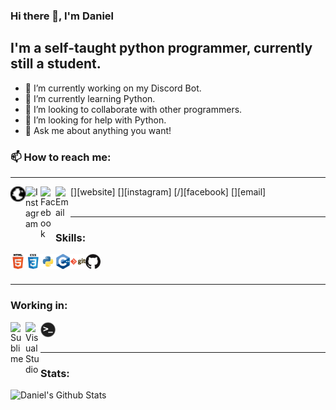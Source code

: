 ### Hi there 👋, I'm Daniel


## I'm a self-taught python programmer, currently still a student.

- 🔭 I’m currently working on my Discord Bot.
- 🌱 I’m currently learning Python.
- 👯 I’m looking to collaborate with other programmers.
- 🤔 I’m looking for help with Python.
- 💬 Ask me about anything you want!

### 📫 How to reach me:
<hr>
[<img align="left" alt="website.com" width="24px" src="https://raw.githubusercontent.com/iconic/open-iconic/master/svg/globe.svg" />][website]
[<img align="left" alt="Instagram" width="24px" src="https://cdn.jsdelivr.net/npm/simple-icons@v3/icons/instagram.svg" />][instagram]
[<img align="left" alt="Facebook" width="24px" src="https://cdn.jsdelivr.net/npm/simple-icons@v3/icons/facebook.svg" >/][facebook]
[<img align="left" alt="Email" width="24px" src="https://cdn.jsdelivr.net/npm/simple-icons@v3/icons/gmail.svg" />][email]

<br />
<br />

---

### Skills:

<img align="left" alt="HTML5" width="24px" src="https://raw.githubusercontent.com/github/explore/80688e429a7d4ef2fca1e82350fe8e3517d3494d/topics/html/html.png" />

<img align="left" alt="CSS3" width="24px" src="https://raw.githubusercontent.com/github/explore/80688e429a7d4ef2fca1e82350fe8e3517d3494d/topics/css/css.png" />

<img align="left" alt="Python" width="24px" src="https://raw.githubusercontent.com/github/explore/80688e429a7d4ef2fca1e82350fe8e3517d3494d/topics/python/python.png" />

<img align="left" alt="C++" width="24px" src="https://raw.githubusercontent.com/github/explore/80688e429a7d4ef2fca1e82350fe8e3517d3494d/topics/cpp/cpp.png" />

<img align="left" alt="Git" width="24px" src="https://raw.githubusercontent.com/github/explore/80688e429a7d4ef2fca1e82350fe8e3517d3494d/topics/git/git.png" />

<img align="left" alt="GitHub" width="24px" src="https://raw.githubusercontent.com/github/explore/78df643247d429f6cc873026c0622819ad797942/topics/github/github.png" />

<br />
<br />

---

### Working in: 

<img align="left" alt="Sublime" width="24px" src="https://cdn.jsdelivr.net/npm/simple-icons@v3/icons/sublimetext.svg" />

<img align="left" alt="Visual Studio" width="24px" src="https://cdn.jsdelivr.net/npm/simple-icons@v3/icons/visualstudio.svg" />

<img align="left" alt="Terminal" width="24px" src="https://raw.githubusercontent.com/github/explore/80688e429a7d4ef2fca1e82350fe8e3517d3494d/topics/terminal/terminal.png" />

<br />
<br />

---

### Stats: 

<img align="left" alt="Daniel's Github Stats" src="https://github-readme-stats.vercel.app/api?username=Daydream404&show_icons=true&hide_border=true" />

[instagram]: https://instagram.com/codeSTACKr
[email]: https://gmail.com
[facebook]: https://facebook.com
[website]: https://google.com
